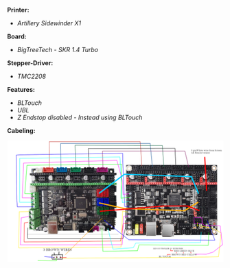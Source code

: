 **Printer:**
- *Artillery Sidewinder X1*


**Board:**
- *BigTreeTech - SKR 1.4 Turbo*

**Stepper-Driver:**
- *TMC2208*

**Features:**
- *BLTouch*
- *UBL*
- *Z Endstop disabled - Instead using BLTouch*

**Cabeling:**

![cabeling](https://github.com/flowzen1337/sidewinderx1-fw/blob/master/cabeling.png?raw=true)
